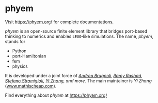 # phyem

Visit https://phyem.org/ for complete documentations.

*phyem* is an open-source finite element library that bridges port-based thinking to numerics and 
enables `LEGO`-like simulations. The name, *phyem*, stands for

- Python
- port-Hamiltonian
- fem
- physics

It is developed under a joint force of 
*<ins>Andrea Brugnoli</ins>, 
<ins>Ramy Rashad</ins>, 
<ins>Stefano Stramigioli</ins>, 
<ins>Yi Zhang</ins>,
and more*. The main maintainer is *Yi Zhang* (www.mathischeap.com).

Find everything about *phyem* at https://phyem.org/
